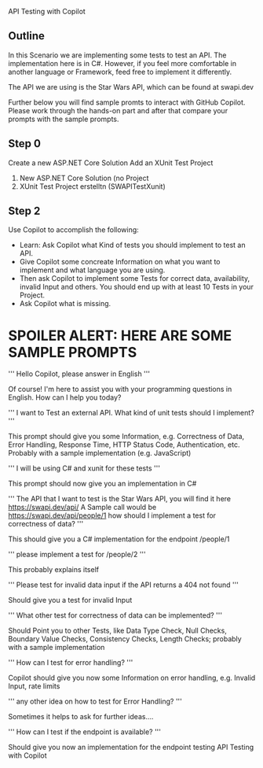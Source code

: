 API Testing with Copilot

## Outline
In this Scenario we are implementing some tests to test an API. The implementation here is in C#. However, if you feel more comfortable in another language or Framework, feed free to implement it differently. 

The API we are using is the Star Wars API, which can be found at swapi.dev

Further below you will find sample promts to interact with GitHub Copilot. Please work through the hands-on part and after that compare your prompts with the sample prompts.

## Step 0
Create a new ASP.NET Core Solution
Add an XUnit Test Project

1. New ASP.NET Core Solution (no Project
2. XUnit Test Project erstelltn (SWAPITestXunit)

## Step 2
Use Copilot to accomplish the following:
 - Learn: Ask Copilot what Kind of tests you should implement to test an API.
 - Give Copilot some concreate Information on what you want to implement and what language you are using.
 - Then ask Copilot to implement some Tests for correct data, availability, invalid Input and others. You should end up with at least 10 Tests in your Project.
 - Ask Copilot what is missing.

# SPOILER ALERT: HERE ARE SOME SAMPLE PROMPTS
'''
Hello Copilot, please answer in English
'''

Of course! I'm here to assist you with your programming questions in English. How can I help you today?

'''
I want to Test an external API. What kind of unit tests should I implement?
'''

This prompt should give you some Information, e.g. Correctness of Data, Error Handling, Response Time, HTTP Status Code, Authentication, etc. Probably with a sample implementation (e.g. JavaScript)

'''
I will be using C# and xunit for these tests
'''

This prompt should now give you an implementation in C#

'''
The API that I want to test is the Star Wars API, you will find it here https://swapi.dev/api/
A Sample call would be https://swapi.dev/api/people/1 how should I implement a test for correctness of data?
'''

This should give you a C# implementation for the endpoint /people/1

'''
please implement a test for /people/2
'''

This probably explains itself

'''
Please test for invalid data input if the API returns a 404 not found
'''

Should give you a test for invalid Input

'''
What other test for correctness of data can be implemented?
'''

Should Point you to other Tests, like Data Type Check, Null Checks, Boundary Value Checks, Consistency Checks, Length Checks; probably with a sample implementation

'''
How can I test for error handling?
'''

Copilot should give you now some Information on error handling, e.g. Invalid Input, rate limits

'''
any other idea on how to test for Error Handling?
'''

Sometimes it helps to ask for further ideas….

'''
How can I test if the endpoint is available?
'''

Should give you now an implementation for the endpoint testing
API Testing with Copilot
